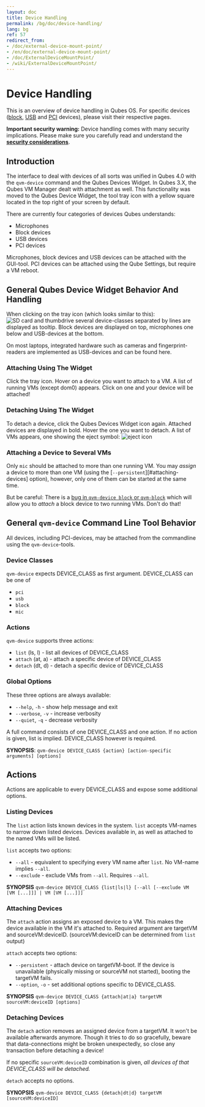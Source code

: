 ```yaml
---
layout: doc
title: Device Handling
permalink: /bg/doc/device-handling/
lang: bg
ref: 57
redirect_from:
- /doc/external-device-mount-point/
- /en/doc/external-device-mount-point/
- /doc/ExternalDeviceMountPoint/
- /wiki/ExternalDeviceMountPoint/
---
```


# Device Handling #

This is an overview of device handling in Qubes OS. For specific devices ([block], [USB] and [PCI] devices), please visit their respective pages.

**Important security warning:** Device handling comes with many security implications. Please make sure you carefully read and understand the **[security considerations]**.


## Introduction ##

The interface to deal with devices of all sorts was unified in Qubes 4.0 with the `qvm-device` command and the Qubes Devices Widget. In Qubes 3.X, the Qubes VM Manager dealt with attachment as well. This functionality was moved to the Qubes Device Widget, the tool tray icon with a yellow square located in the top right of your screen by default.

There are currently four categories of devices Qubes understands:
 - Microphones
 - Block devices
 - USB devices
 - PCI devices

Microphones, block devices and USB devices can be attached with the GUI-tool. PCI devices can be attached using the Qube Settings, but require a VM reboot.


## General Qubes Device Widget Behavior And Handling ##

When clicking on the tray icon (which looks similar to this): ![SD card and thumbdrive][device manager icon] several device-classes separated by lines are displayed as tooltip. Block devices are displayed on top, microphones one below and USB-devices at the bottom.

On most laptops, integrated hardware such as cameras and fingerprint-readers are implemented as USB-devices and can be found here.


### Attaching Using The Widget ###

Click the tray icon. Hover on a device you want to attach to a VM. A list of running VMs (except dom0) appears. Click on one and your device will be attached!


### Detaching Using The Widget ###

To detach a device, click the Qubes Devices Widget icon again. Attached devices are displayed in bold. Hover the one you want to detach. A list of VMs appears, one showing the eject symbol: ![eject icon]


### Attaching a Device to Several VMs ###

Only `mic` should be attached to more than one running VM. You may *assign* a device to more than one VM (using the [`--persistent`][#attaching-devices] option), however, only one of them can be started at the same time.

But be careful: There is a [bug in `qvm-device block` or `qvm-block`][i4692] which will allow you to *attach* a block device to two running VMs. Don't do that!


## General `qvm-device` Command Line Tool Behavior ##

All devices, including PCI-devices, may be attached from the commandline using the `qvm-device`-tools.


### Device Classes ###

`qvm-device` expects DEVICE_CLASS as first argument. DEVICE_CLASS can be one of

 - `pci`
 - `usb`
 - `block`
 - `mic`


### Actions ###

`qvm-device` supports three actions:

 - `list` (ls, l) - list all devices of DEVICE_CLASS
 - `attach` (at, a) - attach a specific device of DEVICE_CLASS
 - `detach` (dt, d) - detach a specific device of DEVICE_CLASS


### Global Options ###

These three options are always available:

- `--help`, `-h` - show help message and exit
- `--verbose`, `-v` - increase verbosity
- `--quiet`, `-q` - decrease verbosity

A full command consists of one DEVICE_CLASS and one action. If no action is given, list is implied. DEVICE_CLASS however is required.

**SYNOPSIS**:
`qvm-device DEVICE_CLASS {action} [action-specific arguments] [options]`


## Actions ##

Actions are applicable to every DEVICE_CLASS and expose some additional options.


### Listing Devices ###

The `list` action lists known devices in the system. `list` accepts VM-names to narrow down listed devices. Devices available in, as well as attached to the named VMs will be listed.

`list` accepts two options:

 - `--all` - equivalent to specifying every VM name after `list`. No VM-name implies `--all`.
 - `--exclude` - exclude VMs from `--all`. Requires `--all`.

**SYNOPSIS**
`qvm-device DEVICE_CLASS {list|ls|l} [--all [--exclude VM [VM [...]]] | VM [VM [...]]]`


### Attaching Devices ###

The `attach` action assigns an exposed device to a VM. This makes the device available in the VM it's attached to. Required argument are targetVM and sourceVM:deviceID. (sourceVM:deviceID can be determined from `list` output)

`attach` accepts two options:

 - `--persistent` - attach device on targetVM-boot. If the device is unavailable (physically missing or sourceVM not started), booting the targetVM fails.
 - `--option`, `-o` - set additional options specific to DEVICE_CLASS.

**SYNOPSIS**
`qvm-device DEVICE_CLASS {attach|at|a} targetVM sourceVM:deviceID [options]`


### Detaching Devices ###

The `detach` action removes an assigned device from a targetVM. It won't be available afterwards anymore. Though it tries to do so gracefully, beware that data-connections might be broken unexpectedly, so close any transaction before detaching a device!

If no specific `sourceVM:deviceID` combination is given, *all devices of that DEVICE_CLASS will be detached.*

`detach` accepts no options.

**SYNOPSIS**
`qvm-device DEVICE_CLASS {detach|dt|d} targetVM [sourceVM:deviceID]`


[block]:/doc/block-devices/
[USB]:/doc/usb-devices/
[PCI]:/doc/pci-devices/
[security considerations]: /bg/doc/device-handling-security/
[device manager icon]: /bg/attachment/wiki/Devices/media-removable.png
[eject icon]: /bg/attachment/wiki/Devices/media-eject.png
[i4692]: https://github.com/QubesOS/qubes-issues/issues/4692

